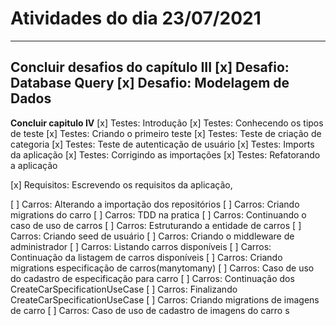 # Atividades do dia 23/07/2021
----------
**Concluir desafios do capítulo III**
[x] Desafio: Database Query
[x] Desafio: Modelagem de Dados
----------

**Concluir capitulo IV**
[x] Testes: Introdução
[x] Testes: Conhecendo os tipos de teste
[x] Testes: Criando o primeiro teste
[x] Testes: Teste de criação de categoria
[x] Testes: Teste de autenticação de usuário
[x] Testes: Imports da aplicação
[x] Testes: Corrigindo as importações
[x] Testes: Refatorando a aplicação

[x] Requisitos: Escrevendo os requisitos da aplicação,

[ ] Carros: Alterando a importação dos repositórios
[ ] Carros: Criando migrations do carro
[ ] Carros: TDD na pratica
[ ] Carros: Continuando o caso de uso de carros
[ ] Carros: Estruturando a entidade de carros
[ ] Carros: Criando seed de usuário
[ ] Carros: Criando o middleware de administrador
[ ] Carros: Listando carros disponíveis
[ ] Carros: Continuação da listagem de carros disponíveis
[ ] Carros: Criando migrations especificação de carros(manytomany)
[ ] Carros: Caso de uso do cadastro de especificação para carro
[ ] Carros: Continuação dos CreateCarSpecificationUseCase
[ ] Carros: Finalizando CreateCarSpecificationUseCase
[ ] Carros: Criando migrations de imagens de carro
[ ] Carros: Caso de uso de cadastro de imagens do carro s